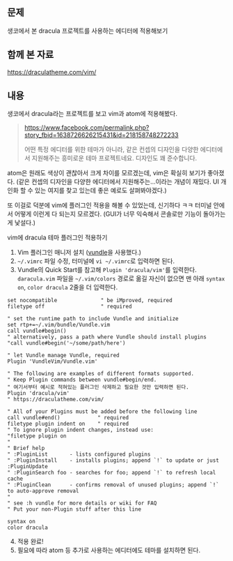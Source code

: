 ## 문제
생코에서 본 dracula 프로젝트를 사용하는 에디터에 적용해보기

## 함께 본 자료
<https://draculatheme.com/vim/>

## 내용

생코에서 dracula라는 프로젝트를 보고 vim과 atom에 적용해봤다.

>https://www.facebook.com/permalink.php?story_fbid=1638726626215431&id=218158748272233
>
> 어떤 특정 에디터를 위한 테마가 아니라, 같은 컨셉의 디자인을 다양한 에디터에서 지원해주는 흥미로운 테마 프로젝트네요. 디자인도 꽤 준수합니다.

atom은 원래도 색상이 괜찮아서 크게 차이를 모르겠는데, vim은 확실히 보기가 좋아졌다.
(같은 컨셉의 디자인을 다양한 에디터에서 지원해주는...이라는 개념이 재밌다. UI 개인화 할 수 있는 여지를 찾고 있는데 좋은 예로도 살펴봐야겠다.)

또 이걸로 덕분에 vim에 플러그인 적용을 해볼 수 있었는데, 신기하다 ㅋㅋ 터미널 안에서 어떻게 이런게 다 되는지 모르겠다.
(GUI가 너무 익숙해서 콘솔로만 기능이 돌아가는게 낯설다.)

vim에 dracula 테마 플러그인 적용하기
1. Vim 플러그인 매니저 설치 ([vundle](https://github.com/VundleVim/Vundle.vim)을 사용했다.)
2. `~/.vimrc` 파일 수정, 터미널에 `vi ~/.vimrc`로 입력하면 된다.
3. Vundle의 Quick Start를 참고해 `Plugin 'dracula/vim'`를 입력한다. `daracula.vim` 파일을 `~/.vim/colors` 경로로 옮길 자신이 없으면 맨 아래 `syntax on`, `color dracula` 2줄을 더 입력한다.
  ```
  set nocompatible              " be iMproved, required
  filetype off                  " required

  " set the runtime path to include Vundle and initialize
  set rtp+=~/.vim/bundle/Vundle.vim
  call vundle#begin()
  " alternatively, pass a path where Vundle should install plugins
  "call vundle#begin('~/some/path/here')

  " let Vundle manage Vundle, required
  Plugin 'VundleVim/Vundle.vim'

  " The following are examples of different formats supported.
  " Keep Plugin commands between vundle#begin/end.
  " 여기서부터 예시로 적혀있는 플러그인 삭제하고 필요한 것만 입력하면 된다.
  Plugin 'dracula/vim'
  " https://draculatheme.com/vim/

  " All of your Plugins must be added before the following line
  call vundle#end()            " required
  filetype plugin indent on    " required
  " To ignore plugin indent changes, instead use:
  "filetype plugin on
  "
  " Brief help
  " :PluginList       - lists configured plugins
  " :PluginInstall    - installs plugins; append `!` to update or just :PluginUpdate
  " :PluginSearch foo - searches for foo; append `!` to refresh local cache
  " :PluginClean      - confirms removal of unused plugins; append `!` to auto-approve removal
  "
  " see :h vundle for more details or wiki for FAQ
  " Put your non-Plugin stuff after this line

  syntax on
  color dracula
  ```
4. 적용 완료!
5. 필요에 따라 atom 등 추가로 사용하는 에디터에도 테마를 설치하면 된다.
